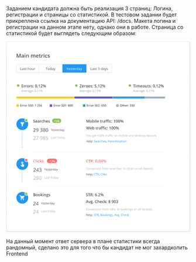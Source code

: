 Заданием кандидата должна быть реализация 3 страниц: Логина, регистрации и страницы со статистикой. 
В тестовом задании будет прикреплена ссылка на документацию API: /docs.
Макета логина и регистрации на данном этапе нету, однако они в работе. 
Страница со статистикой будет выглядеть следующим образом:

![](https://github.com/MatveyLh/expressAPI/blob/master/statisticScreenImage.png)

На данный момент ответ сервера в плане статистики всегда рандомный, сделано это для того что бы кандидат не мог захардколить Frontend
